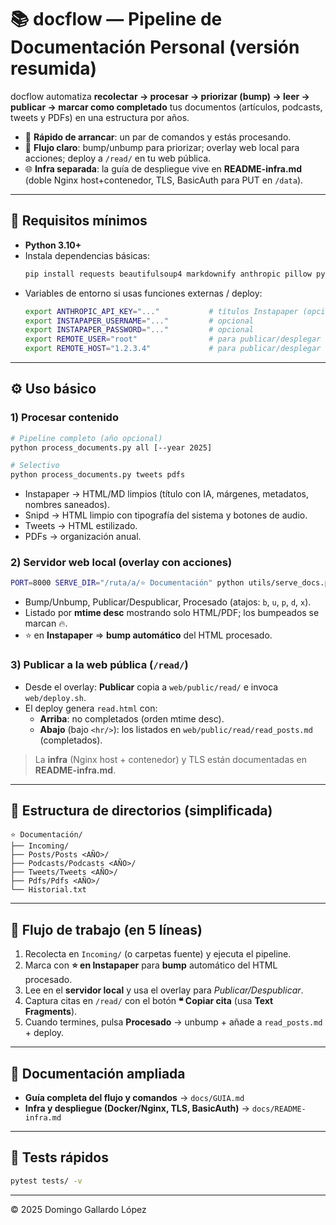 # 📚 docflow — Pipeline de Documentación Personal (versión resumida)

docflow automatiza **recolectar → procesar → priorizar (bump) → leer → publicar → marcar como completado** tus documentos (artículos, podcasts, tweets y PDFs) en una estructura por años.

- 🚀 **Rápido de arrancar**: un par de comandos y estás procesando.
- 🧭 **Flujo claro**: bump/unbump para priorizar; overlay web local para acciones; deploy a `/read/` en tu web pública.
- 🌐 **Infra separada**: la guía de despliegue vive en **README-infra.md** (doble Nginx host+contenedor, TLS, BasicAuth para PUT en `/data`).

---

## 🔧 Requisitos mínimos

- **Python 3.10+**  
- Instala dependencias básicas:
  ```bash
  pip install requests beautifulsoup4 markdownify anthropic pillow pytest markdown
  ```
- Variables de entorno si usas funciones externas / deploy:
  ```bash
  export ANTHROPIC_API_KEY="..."           # títulos Instapaper (opcional)
  export INSTAPAPER_USERNAME="..."         # opcional
  export INSTAPAPER_PASSWORD="..."         # opcional
  export REMOTE_USER="root"                # para publicar/desplegar
  export REMOTE_HOST="1.2.3.4"             # para publicar/desplegar
  ```

---

## ⚙️ Uso básico

### 1) Procesar contenido
```bash
# Pipeline completo (año opcional)
python process_documents.py all [--year 2025]

# Selectivo
python process_documents.py tweets pdfs
```
- Instapaper → HTML/MD limpios (título con IA, márgenes, metadatos, nombres saneados).  
- Snipd → HTML limpio con tipografía del sistema y botones de audio.  
- Tweets → HTML estilizado.  
- PDFs → organización anual.

### 2) Servidor web local (overlay con acciones)
```bash
PORT=8000 SERVE_DIR="/ruta/a/⭐️ Documentación" python utils/serve_docs.py
```
- Bump/Unbump, Publicar/Despublicar, Procesado (atajos: `b`, `u`, `p`, `d`, `x`).
- Listado por **mtime desc** mostrando solo HTML/PDF; los bumpeados se marcan 🔥.
- ⭐ en **Instapaper** ⇒ **bump automático** del HTML procesado.

### 3) Publicar a la web pública (`/read/`)
- Desde el overlay: **Publicar** copia a `web/public/read/` e invoca `web/deploy.sh`.
- El deploy genera `read.html` con:
  - **Arriba**: no completados (orden mtime desc).
  - **Abajo** (bajo `<hr/>`): los listados en `web/public/read/read_posts.md` (completados).

> La **infra** (Nginx host + contenedor) y TLS están documentadas en **README-infra.md**.

---

## 📂 Estructura de directorios (simplificada)

```
⭐️ Documentación/
├── Incoming/
├── Posts/Posts <AÑO>/
├── Podcasts/Podcasts <AÑO>/
├── Tweets/Tweets <AÑO>/
├── Pdfs/Pdfs <AÑO>/
└── Historial.txt
```

---

## 🧭 Flujo de trabajo (en 5 líneas)

1. Recolecta en `Incoming/` (o carpetas fuente) y ejecuta el pipeline.  
2. Marca con **⭐ en Instapaper** para **bump** automático del HTML procesado.  
3. Lee en el **servidor local** y usa el overlay para *Publicar/Despublicar*.  
4. Captura citas en `/read/` con el botón **❝ Copiar cita** (usa **Text Fragments**).  
5. Cuando termines, pulsa **Procesado** → unbump + añade a `read_posts.md` + deploy.

---

## 🔗 Documentación ampliada

- **Guía completa del flujo y comandos** → `docs/GUIA.md`  
- **Infra y despliegue (Docker/Nginx, TLS, BasicAuth)** → `docs/README-infra.md`

---

## 🧪 Tests rápidos

```bash
pytest tests/ -v
```

---

© 2025 Domingo Gallardo López
